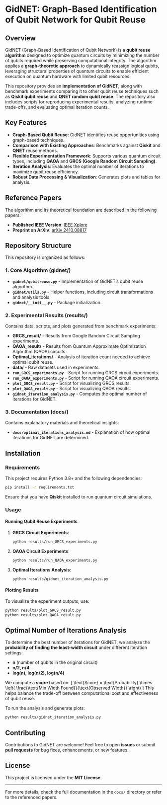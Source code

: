 # GidNET: Graph-Based Identification of Qubit Network for Qubit Reuse

## Overview
GidNET (Graph-Based Identification of Qubit Network) is a **qubit reuse algorithm** designed to optimize quantum circuits by minimizing the number of qubits required while preserving computational integrity. The algorithm applies a **graph-theoretic approach** to dynamically reassign logical qubits, leveraging structural properties of quantum circuits to enable efficient execution on quantum hardware with limited qubit resources.

This repository provides an **implementation of GidNET**, along with benchmark experiments comparing it to other qubit reuse techniques such as **Qiskit qubit reuse** and **QNET random qubit reuse**. The repository also includes scripts for reproducing experimental results, analyzing runtime trade-offs, and evaluating optimal iteration counts.

## Key Features
- **Graph-Based Qubit Reuse**: GidNET identifies reuse opportunities using graph-based techniques.
- **Comparison with Existing Approaches**: Benchmarks against **Qiskit** and **QNET** reuse methods.
- **Flexible Experimentation Framework**: Supports various quantum circuit types, including **QAOA** and **GRCS (Google Random Circuit Sampling)**.
- **Iteration Analysis**: Evaluates the optimal number of iterations to maximize qubit reuse efficiency.
- **Robust Data Processing & Visualization**: Generates plots and tables for analysis.

## Reference Papers
The algorithm and its theoretical foundation are described in the following papers:
- **Published IEEE Version**: [IEEE Xplore](https://ieeexplore.ieee.org/abstract/document/10821360?casa_token=F2Zpmr1CPiMAAAAA:mu8Zo15ZlD9sAoOst3680nRpIaIB5Tu_HXSiKofl6KUnf69q6yf__uJrVKdnaSuw0sP3q1MxdQ)
- **Preprint on ArXiv**: [arXiv 2410.08817](https://arxiv.org/abs/2410.08817)

## Repository Structure
This repository is organized as follows:

### **1. Core Algorithm (gidnet/)**
- **`gidnet/qubitreuse.py`** - Implementation of GidNET’s qubit reuse algorithm.
- **`gidnet/utils.py`** - Helper functions, including circuit transformations and analysis tools.
- **`gidnet/__init__.py`** - Package initialization.

### **2. Experimental Results (results/)**
Contains data, scripts, and plots generated from benchmark experiments:

- **GRCS_result/** - Results from Google Random Circuit Sampling experiments.
- **QAOA_result/** - Results from Quantum Approximate Optimization Algorithm (QAOA) circuits.
- **Optimal_iterations/** - Analysis of iteration count needed to achieve optimal qubit reuse.
- **data/** - Raw datasets used in experiments.
- **`run_GRCS_experiments.py`** - Script for running GRCS circuit experiments.
- **`run_QAOA_experiments.py`** - Script for running QAOA circuit experiments.
- **`plot_GRCS_result.py`** - Script for visualizing GRCS results.
- **`plot_QAOA_result.py`** - Script for visualizing QAOA results.
- **`gidnet_iteration_analysis.py`** - Computes the optimal number of iterations for GidNET.

### **3. Documentation (docs/)**
Contains explanatory materials and theoretical insights:
- **`docs/optimal_iterations_analysis.md`** - Explanation of how optimal iterations for GidNET are determined.

## Installation
### **Requirements**
This project requires Python 3.8+ and the following dependencies:
```bash
pip install -r requirements.txt
```
Ensure that you have **Qiskit** installed to run quantum circuit simulations.

### **Usage**
#### **Running Qubit Reuse Experiments**
1. **GRCS Circuit Experiments**:
   ```bash
   python results/run_GRCS_experiments.py
   ```
2. **QAOA Circuit Experiments**:
   ```bash
   python results/run_QAOA_experiments.py
   ```
3. **Optimal Iterations Analysis**:
   ```bash
   python results/gidnet_iteration_analysis.py
   ```

#### **Plotting Results**
To visualize the experiment outputs, use:
```bash
python results/plot_GRCS_result.py
python results/plot_QAOA_result.py
```

## Optimal Number of Iterations Analysis
To determine the best number of iterations for GidNET, we analyze the **probability of finding the least-width circuit** under different iteration settings:
- **n** (number of qubits in the original circuit)
- **n/2, n/4**
- **log(n), log(n/2), log(n/4)**

We compute a **score** based on:
\[ \text{Score} = \text{Probability} \times \left( \frac{\text{Min Width Found}}{\text{Observed Width}} \right) \]
This helps balance the trade-off between computational cost and effectiveness of qubit reuse.

To run the analysis and generate plots:
```bash
python results/gidnet_iteration_analysis.py
```

## Contributing
Contributions to GidNET are welcome! Feel free to open **issues** or submit **pull requests** for bug fixes, enhancements, or new features.

## License
This project is licensed under the **MIT License**.

---
For more details, check the full documentation in the `docs/` directory or refer to the referenced papers.


